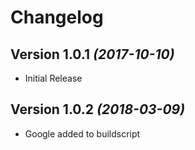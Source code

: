 Changelog
=========

Version 1.0.1 *(2017-10-10)*
----------------------------

 * Initial Release

Version 1.0.2 *(2018-03-09)*
----------------------------

 * Google added to buildscript
